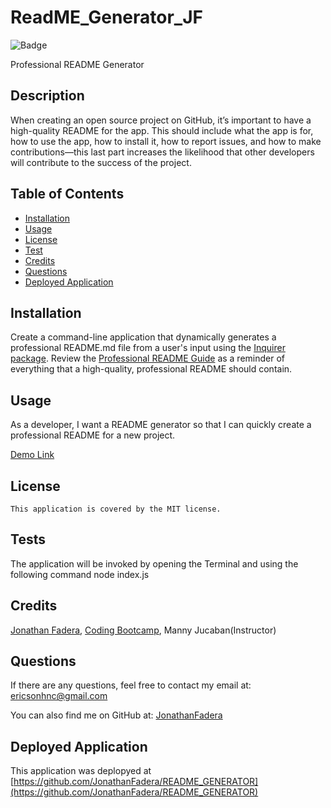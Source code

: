 
# ReadME_Generator_JF

![Badge](https://img.shields.io/badge/License-MIT-blue.svg)

Professional README Generator

## Description 
When creating an open source project on GitHub, it’s important to have a high-quality README for the app. This should include what the app is for, how to use the app, how to install it, how to report issues, and how to make contributions&mdash;this last part increases the likelihood that other developers will contribute to the success of the project.

## Table of Contents 
- [Installation](#installation)
- [Usage](#usage)
- [License](#license)
- [Test](#tests)
- [Credits](#credits)
- [Questions](#questions)
- [Deployed Application](#deployed-application)

## Installation
Create a command-line application that dynamically generates a professional README.md file from a user's input using the [Inquirer package](https://www.npmjs.com/package/inquirer/v/8.2.4). Review the [Professional README Guide](https://coding-boot-camp.github.io/full-stack/github/professional-readme-guide) as a reminder of everything that a high-quality, professional README should contain.

## Usage
As a developer, I want a README generator so that I can quickly create a professional README for a new project.

[Demo Link](https://watch.screencastify.com/v/a8eU7aRJBYQ7qM9IDDJR)

## License
    This application is covered by the MIT license.

## Tests
The application will be invoked by opening the Terminal and using the following command node index.js

## Credits
[Jonathan Fadera](https://github.com/JonathanFadera), [Coding Bootcamp](https://github.com/coding-boot-camp/potential-enigma), Manny Jucaban(Instructor)

## Questions
If there are any questions, feel free to contact my email at: ericsonhnc@gmail.com

You can also find me on GitHub at: [JonathanFadera](https://www.github.com/JonathanFadera)

## Deployed Application
This application was deplopyed at [https://github.com/JonathanFadera/README_GENERATOR](https://github.com/JonathanFadera/README_GENERATOR)

